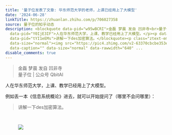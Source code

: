 ```yaml
---
title: '量子位发表了文章: 华东师范大学的老师，上课已经用上了大模型'
date: '2024-06-28'
linkTitle: https://zhuanlan.zhihu.com/p/706027358
source: 量子位的知乎动态
description: <blockquote data-pid="w95wBCRI">金磊 梦晨 发自 凹非寺<br>量子位 | 公众号 QbitAI</blockquote><p
  data-pid="Y0IjE3IF">人在华东师范大学，上课、教学已经用上了大模型。</p><p data-pid="KWyAArY6">例如丢一本《信息系统概论》进去，就可以开始提问了（哪里不会问哪里）：</p><blockquote
  data-pid="tYI1eEMs">讲解一下des加密算法。</blockquote><p class="ztext-empty-paragraph"><br></p><figure
  data-size="normal"><img src="https://pic4.zhimg.com/v2-63370cbcbe353e88a6280556cf0733cf.jpg"
  data-caption="" data-size="normal" data-rawwidth="640" ...
disable_comments: true
---
```

<blockquote data-pid="w95wBCRI">金磊 梦晨 发自 凹非寺<br>量子位 | 公众号 QbitAI</blockquote><p data-pid="Y0IjE3IF">人在华东师范大学，上课、教学已经用上了大模型。</p><p data-pid="KWyAArY6">例如丢一本《信息系统概论》进去，就可以开始提问了（哪里不会问哪里）：</p><blockquote data-pid="tYI1eEMs">讲解一下des加密算法。</blockquote><p class="ztext-empty-paragraph"><br></p><figure data-size="normal"><img src="https://pic4.zhimg.com/v2-63370cbcbe353e88a6280556cf0733cf.jpg" data-caption="" data-size="normal" data-rawwidth="640" ...
